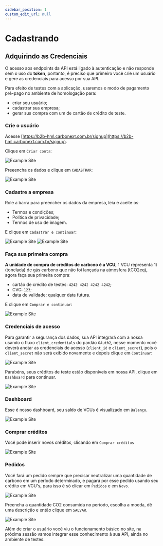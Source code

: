 ```yaml
---
sidebar_position: 1
custom_edit_url: null
---
```


# Cadastrando

## Adquirindo as Credenciais

O acesso aos endpoints da API está ligado à autenticação e não responde sem o uso do **token**, portanto, é preciso que primeiro você crie um usuário e gere as credenciais para acesso por sua API.

Para efeito de testes com a aplicação, usaremos o modo de pagamento pré-pago no ambiente de homologação para:
- criar seu usuário;
- cadastrar sua empresa;
- gerar sua compra com um de cartão de crédito de teste.

### Crie o usuário

Acesse [https://b2b-hml.carbonext.com.br/signup](https://b2b-hml.carbonext.com.br/signup).


Clique em `Criar conta`:

![Example Site](/img/examples/signing_up_ptBR_01.png)


Preeencha os dados e clique em `CADASTRAR`:

![Example Site](/img/examples/signing_up_ptBR_02.png)


### Cadastre a empresa

Role a barra para preencher os dados da empresa, leia e aceite os:
- Termos e condições;
- Política de privacidade;
- Termos de uso de imagem.

E clique em `Cadastrar e continuar`:

![Example Site](/img/examples/signing_up_ptBR_03.png)
![Example Site](/img/examples/signing_up_ptBR_04.png)


### Faça sua primeira compra

**A unidade de compra de créditos de carbono é a VCU**, 1 VCU representa 1t (tonelada) de gás carbono que não foi lançada na atmosfera (tCO2eq), agora faça sua primeira compra:

- cartão de crédito de testes: `4242 4242 4242 4242`;
- CVC: `123`;
- data de validade: qualquer data futura.

E clique em `Comprar e continuar`:

![Example Site](/img/examples/signing_up_ptBR_05.png)

### Credenciais de acesso

Para garantir a segurança dos dados, sua API integrará com a nossa usando o fluxo `client_credentials` do pardão `OAuth2`, nesse momento você deverá anotar as credenciais de acesso (`client_id` e `client_secret`), pois o `client_secret` não será exibido novamente e depois clique em `Continuar`:

![Example Site](/img/examples/signing_up_ptBR_06.png)

Parabéns, seus créditos de teste estão disponíveis em nossa API, clique em `Dashboard` para continuar.

![Example Site](/img/examples/signing_up_ptBR_07.png)

### Dashboard

Esse é nosso dashboard, seu saldo de VCUs é visualizado em `Balanço`.

![Example Site](/img/examples/signing_up_ptBR_08.png)

### Comprar créditos

Você pode inserir novos créditos, clicando em `Comprar créditos`

![Example Site](/img/examples/signing_up_ptBR_09.png)

### Pedidos

Você fará um pedido sempre que precisar neutralizar uma quantidade de carbono em um período determinado, e pagará por esse pedido usando seu crédito em VCU's, para isso é só clicar em `Pedidos` e em `Novo`.

![Example Site](/img/examples/signing_up_ptBR_10.png)

Preencha a quantidade CO2 consumida no período, escolha a moeda, dê uma descrição e então clique em `SALVAR`.

![Example Site](/img/examples/signing_up_ptBR_11.png)

Além de criar o usuário você viu o funcionamento básico no site, na próxima sessão vamos integrar esse conhecimento à sua API, ainda no ambiente de testes.

<!-- 
- Preencha todos os campos;
- Clique em **Cadastrar e continuar**;
- Preencha o cartão com o número `4242 4242 4242 4242` com qualquer **CVC** e qualquer **data de validade** futura;
- Adicione o número de **VCUs** que você deseja comprar;
- Clique em **Comprar e continuar**.

:::tip chaves geradas

Parabéns, você acabou de gerar seu `client_id` e `client_secret` que serão usados na integração, salve-os em um local seguro, pois eles serão exibidos apenas uma vez e serão usados para autorizar o acesso pela sua API (`M2M`) logo em seguida.

::: 

 -->